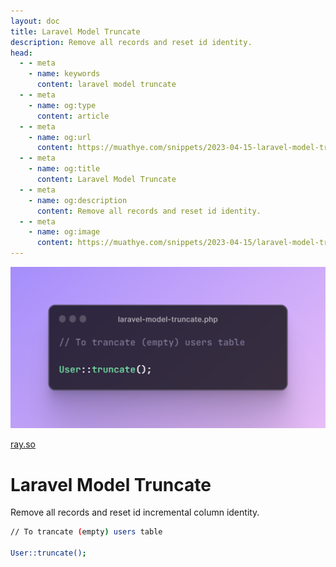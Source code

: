 ```yaml
---
layout: doc
title: Laravel Model Truncate
description: Remove all records and reset id identity.
head:
  - - meta
    - name: keywords
      content: laravel model truncate
  - - meta
    - name: og:type
      content: article
  - - meta
    - name: og:url
      content: https://muathye.com/snippets/2023-04-15-laravel-model-truncate
  - - meta
    - name: og:title
      content: Laravel Model Truncate
  - - meta
    - name: og:description
      content: Remove all records and reset id identity.
  - - meta
    - name: og:image
      content: https://muathye.com/snippets/2023-04-15/laravel-model-truncate.png
---
```


![An image](/snippets/2023-04-15/laravel-model-truncate.png)

[ray.so](https://ray.so/#code=Ly8gVG8gdHJhbmNhdGUgKGVtcHR5KSB1c2VycyB0YWJsZQoKVXNlcjo6dHJ1bmNhdGUoKTs&darkMode=true&background=true&title=export-vscode-extensions-list.bat&language=powershell&padding=64)

# Laravel Model Truncate

Remove all records and reset id incremental column identity.

```sh
// To trancate (empty) users table

User::truncate();
```
